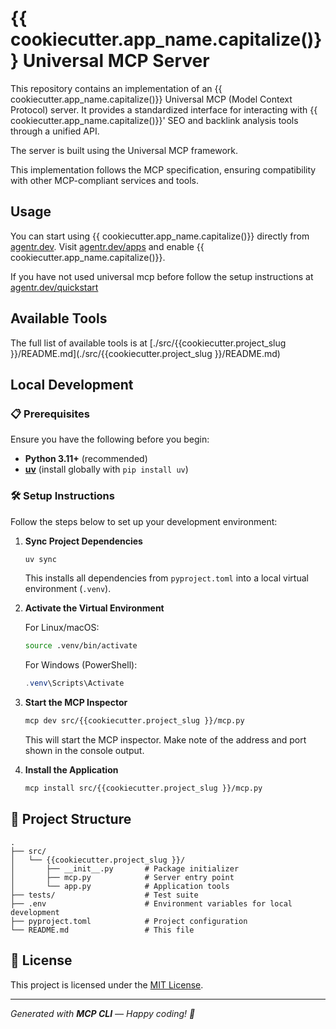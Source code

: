 # {{ cookiecutter.app_name.capitalize()}} Universal MCP Server

This repository contains an implementation of an {{ cookiecutter.app_name.capitalize()}} Universal MCP (Model Context Protocol) server. It provides a standardized interface for interacting with {{ cookiecutter.app_name.capitalize()}}' SEO and backlink analysis tools through a unified API.

The server is built using the Universal MCP framework.

This implementation follows the MCP specification, ensuring compatibility with other MCP-compliant services and tools.

## Usage

You can start using {{ cookiecutter.app_name.capitalize()}} directly from [agentr.dev](https://agentr.dev). Visit [agentr.dev/apps](https://agentr.dev/apps) and enable {{ cookiecutter.app_name.capitalize()}}.

If you have not used universal mcp before follow the setup instructions at [agentr.dev/quickstart](https://agentr.dev/quickstart)

## Available Tools

The full list of available tools is at [./src/{{cookiecutter.project_slug }}/README.md](./src/{{cookiecutter.project_slug }}/README.md)

## Local Development

### 📋 Prerequisites

Ensure you have the following before you begin:

- **Python 3.11+** (recommended)
- **[uv](https://github.com/astral-sh/uv)** (install globally with `pip install uv`)

### 🛠️ Setup Instructions

Follow the steps below to set up your development environment:

1. **Sync Project Dependencies**

   ```bash
   uv sync
   ```

   This installs all dependencies from `pyproject.toml` into a local virtual environment (`.venv`).

2. **Activate the Virtual Environment**

   For Linux/macOS:

   ```bash
   source .venv/bin/activate
   ```

   For Windows (PowerShell):

   ```powershell
   .venv\Scripts\Activate
   ```

3. **Start the MCP Inspector**

   ```bash
   mcp dev src/{{cookiecutter.project_slug }}/mcp.py
   ```

   This will start the MCP inspector. Make note of the address and port shown in the console output.

4. **Install the Application**
   ```bash
   mcp install src/{{cookiecutter.project_slug }}/mcp.py
   ```

## 📁 Project Structure

```text
.
├── src/
│   └── {{cookiecutter.project_slug }}/
│       ├── __init__.py       # Package initializer
│       ├── mcp.py            # Server entry point
│       └── app.py            # Application tools
├── tests/                    # Test suite
├── .env                      # Environment variables for local development
├── pyproject.toml            # Project configuration
└── README.md                 # This file
```

## 📄 License

This project is licensed under the [MIT License](LICENSE).

---

_Generated with **MCP CLI** — Happy coding! 🚀_
